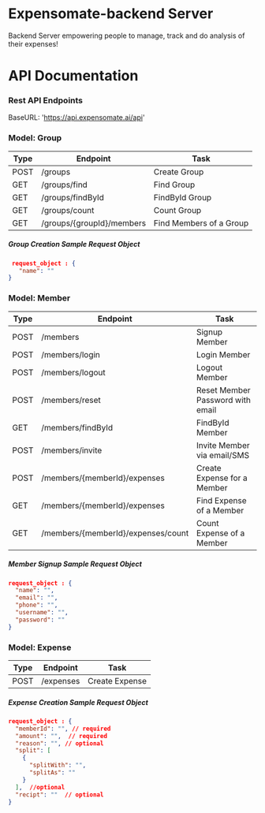 # Expensomate-backend Server
Backend Server empowering people to manage, track and do analysis of their expenses!

# API Documentation

### Rest API Endpoints

BaseURL: 'https://api.expensomate.ai/api'

### Model: Group

 | Type | Endpoint  | Task |
 | ---- | ------------- | ------------- |
 | POST | /groups | Create Group  |
 | GET | /groups/find  | Find Group  |
 | GET | /groups/findById  | FindById Group  |
 | GET | /groups/count  | Count Group  |
 | GET | /groups/{groupId}/members  | Find Members of a Group  |

##### Group Creation Sample Request Object

```json
 request_object : {
   "name": ""
}
 ```

### Model: Member

| Type | Endpoint  | Task |
| ---- | ------------- | ------------- |
| POST | /members | Signup Member  |
| POST | /members/login  | Login Member  |
| POST | /members/logout  | Logout Member  |
| POST | /members/reset  | Reset Member Password with email  |
| GET | /members/findById  | FindById Member  |
| POST | /members/invite  | Invite Member via email/SMS |
| POST | /members/{memberId}/expenses  | Create Expense for a Member |
| GET | /members/{memberId}/expenses  | Find Expense of a Member |
| GET | /members/{memberId}/expenses/count  | Count Expense of a Member |

##### Member Signup Sample Request Object

 ```json
 request_object : {
   "name": "",
   "email": "",
   "phone": "",
   "username": "",
   "password": ""
 }
 ```

### Model: Expense

| Type | Endpoint  | Task |
| ---- | ------------- | ------------- |
| POST | /expenses  | Create Expense  |

##### Expense Creation Sample Request Object

```json
request_object : {
  "memberId": "", // required
  "amount": "",  // required
  "reason": "", // optional
  "split": [  
    {
      "splitWith": "",
      "splitAs": ""
    }
  ],  //optional
  "recipt": ""  // optional
}
```
